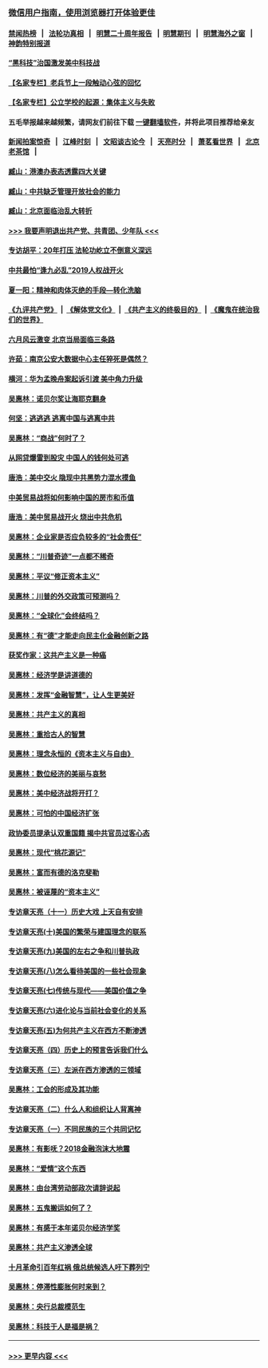 ### [微信用户指南，使用浏览器打开体验更佳](https://github.com/gfw-breaker/banned-news1/blob/master/indexes/wechat-guide.md?t=0)
#### [禁闻热榜](热点新闻.md?t=0)  &nbsp;&nbsp;|&nbsp;&nbsp; [法轮功真相](https://github.com/gfw-breaker/truth/blob/master/README.md?t=0) &nbsp;&nbsp;|&nbsp;&nbsp; [明慧二十周年报告](https://github.com/gfw-breaker/mh-reports/blob/master/README.md?t=0) &nbsp;&nbsp;|&nbsp;&nbsp;[明慧期刊](https://github.com/gfw-breaker/mh-qikan) &nbsp;&nbsp;|&nbsp;&nbsp; [明慧海外之窗](https://github.com/gfw-breaker/mh-news/blob/master/README.md?t=0) &nbsp;&nbsp;|&nbsp;&nbsp; [神韵特别报道](https://github.com/gfw-breaker/mh-news/blob/master/shenyun.md?t=0)
#### [“黑科技”治国激发美中科技战](../pages/nsc423/n11638056.md?t=02041901) 
#### [【名家专栏】老兵节上一段触动心弦的回忆](../pages/nsc423/n11646016.md?t=02041901) 
#### [【名家专栏】公立学校的起源：集体主义与失败](../pages/nsc423/n11601833.md?t=02041901) 
#### 五毛举报越来越频繁，请网友们前往下载 [一键翻墙软件](https://github.com/gfw-breaker/ssr-accounts)，并将此项目推荐给亲友
#### [新闻拍案惊奇](https://github.com/gfw-breaker/banned-news1/blob/master/pages/link4.md) &nbsp;&nbsp;|&nbsp;&nbsp; [江峰时刻](https://github.com/gfw-breaker/banned-news1/blob/master/pages/link4.md) &nbsp;&nbsp;|&nbsp;&nbsp; [文昭谈古论今](https://github.com/gfw-breaker/banned-news1/blob/master/pages/link4.md) &nbsp;&nbsp;|&nbsp;&nbsp; [天亮时分](https://github.com/gfw-breaker/banned-news1/blob/master/pages/link4.md) &nbsp;&nbsp;|&nbsp;&nbsp; [萧茗看世界](https://github.com/gfw-breaker/banned-news1/blob/master/pages/link4.md) &nbsp;&nbsp;|&nbsp;&nbsp; [北京老茶馆](https://github.com/gfw-breaker/banned-news1/blob/master/pages/link4.md) &nbsp;&nbsp;|&nbsp;&nbsp; 
#### [臧山：港澳办表态透露四大关键](../pages/nsc423/n11421628.md?t=02041901) 
#### [臧山：中共缺乏管理开放社会的能力](../pages/nsc423/n11407457.md?t=02041901) 
#### [臧山：北京面临治乱大转折](../pages/nsc423/n11406895.md?t=02041901) 
#### [>>> 我要声明退出共产党、共青团、少年队 <<<](https://github.com/begood0513/goodnews/blob/master/quit/letter.md) 
#### [专访胡平：20年打压 法轮功屹立不倒意义深远](../pages/nsc423/n11398800.md?t=02041901) 
#### [中共最怕“逢九必乱”2019人权战开火](../pages/nsc423/n11385248.md?t=02041901) 
#### [夏一阳：精神和肉体灭绝的手段—转化洗脑](../pages/nsc423/n11368250.md?t=02041901) 
#### [《九评共产党》](https://github.com/begood0513/9ping.md/blob/master/README.md) &nbsp;|&nbsp; [《解体党文化》](../../../../jtdwh.md/blob/master/README.md)  &nbsp;|&nbsp; [《共产主义的终极目的》](../../../../gczydzjmd.md/blob/master/README.md) &nbsp;|&nbsp; [《魔鬼在统治我们的世界》](../../../../mgztzwmdsj.md/blob/master/README.md) 
#### [六月风云激变 北京当局面临三条路](../pages/nsc423/n11313668.md?t=02041901) 
#### [许茹：南京公安大数据中心主任猝死是偶然？](../pages/nsc423/n11064744.md?t=02041901) 
#### [横河：华为孟晚舟案起诉引渡 美中角力升级](../pages/nsc423/n11027230.md?t=02041901) 
#### [吴惠林：诺贝尔奖让海耶克翻身](../pages/nsc423/n10890049.md?t=02041901) 
#### [何坚：逃逃逃 逃离中国与逃离中共](../pages/nsc423/n10592891.md?t=02041901) 
#### [吴惠林：“商战”何时了？](../pages/nsc423/n10573558.md?t=02041901) 
#### [从网贷爆雷到股灾 中国人的钱何处可逃](../pages/nsc423/n10572800.md?t=02041901) 
#### [唐浩：美中交火 隐现中共黑势力混水摸鱼](../pages/nsc423/n10544040.md?t=02041901) 
#### [中美贸易战将如何影响中国的房市和币值](../pages/nsc423/n10543697.md?t=02041901) 
#### [唐浩：美中贸易战开火 烧出中共危机](../pages/nsc423/n10540126.md?t=02041901) 
#### [吴惠林：企业家是否应负较多的“社会责任”](../pages/nsc423/n10535022.md?t=02041901) 
#### [吴惠林：“川普奇迹”一点都不稀奇](../pages/nsc423/n10512808.md?t=02041901) 
#### [吴惠林：平议“修正资本主义”](../pages/nsc423/n10495724.md?t=02041901) 
#### [吴惠林：川普的外交政策可预测吗？](../pages/nsc423/n10462387.md?t=02041901) 
#### [吴惠林：“全球化”会终结吗？](../pages/nsc423/n10452838.md?t=02041901) 
#### [吴惠林：有“德”才能走向民主化金融创新之路](../pages/nsc423/n10432292.md?t=02041901) 
#### [获奖作家：这共产主义是一种癌](../pages/nsc423/n10431541.md?t=02041901) 
#### [吴惠林：经济学是讲道德的](../pages/nsc423/n10398014.md?t=02041901) 
#### [吴惠林：发挥“金融智慧”，让人生更美好](../pages/nsc423/n10375019.md?t=02041901) 
#### [吴惠林：共产主义的真相](../pages/nsc423/n10351394.md?t=02041901) 
#### [吴惠林：重拾古人的智慧](../pages/nsc423/n10337691.md?t=02041901) 
#### [吴惠林：理念永恒的《资本主义与自由》](../pages/nsc423/n10316274.md?t=02041901) 
#### [吴惠林：数位经济的美丽与哀愁](../pages/nsc423/n10292946.md?t=02041901) 
#### [吴惠林：美中经济战将开打？](../pages/nsc423/n10258825.md?t=02041901) 
#### [吴惠林：可怕的中国经济扩张](../pages/nsc423/n10219147.md?t=02041901) 
#### [政协委员提承认双重国籍 揭中共官员过客心态](../pages/nsc423/n10208809.md?t=02041901) 
#### [吴惠林：现代“桃花源记”](../pages/nsc423/n10185234.md?t=02041901) 
#### [吴惠林：富而有德的洛克斐勒](../pages/nsc423/n10142264.md?t=02041901) 
#### [吴惠林：被诬蔑的“资本主义”](../pages/nsc423/n10124816.md?t=02041901) 
#### [专访章天亮（十一）历史大戏 上天自有安排](../pages/nsc423/n10094905.md?t=02041901) 
#### [专访章天亮(十)美国的繁荣与建国理念的联系](../pages/nsc423/n10094899.md?t=02041901) 
#### [专访章天亮(九)美国的左右之争和川普执政](../pages/nsc423/n10094889.md?t=02041901) 
#### [专访章天亮(八)怎么看待美国的一些社会现象](../pages/nsc423/n10094857.md?t=02041901) 
#### [专访章天亮(七)传统与现代——美国价值之争](../pages/nsc423/n10093140.md?t=02041901) 
#### [专访章天亮(六)进化论与当前社会变化的关系](../pages/nsc423/n10092036.md?t=02041901) 
#### [专访章天亮(五)为何共产主义在西方不断渗透](../pages/nsc423/n10083620.md?t=02041901) 
#### [专访章天亮（四）历史上的预言告诉我们什么](../pages/nsc423/n10083606.md?t=02041901) 
#### [专访章天亮（三）左派在西方渗透的三领域](../pages/nsc423/n10081115.md?t=02041901) 
#### [吴惠林：工会的形成及其功能](../pages/nsc423/n10080633.md?t=02041901) 
#### [专访章天亮（二）什么人和组织让人背离神](../pages/nsc423/n10076637.md?t=02041901) 
#### [专访章天亮（一）不同民族的三个共同记忆](../pages/nsc423/n10074188.md?t=02041901) 
#### [吴惠林：有影呒？2018金融泡沫大地震](../pages/nsc423/n10040534.md?t=02041901) 
#### [吴惠林：“爱情”这个东西](../pages/nsc423/n10019423.md?t=02041901) 
#### [吴惠林：由台湾劳动部政次请辞说起](../pages/nsc423/n9979679.md?t=02041901) 
#### [吴惠林：五鬼搬运如何了？](../pages/nsc423/n9925338.md?t=02041901) 
#### [吴惠林：有感于本年诺贝尔经济学奖](../pages/nsc423/n9871883.md?t=02041901) 
#### [吴惠林：共产主义渗透全球](../pages/nsc423/n9812748.md?t=02041901) 
#### [十月革命引百年红祸 俄总统候选人吁下葬列宁](../pages/nsc423/n9810182.md?t=02041901) 
#### [吴惠林：停滞性膨胀何时来到？](../pages/nsc423/n9764136.md?t=02041901) 
#### [吴惠林：央行总裁模范生](../pages/nsc423/n9728134.md?t=02041901) 
#### [吴惠林：科技于人是福是祸？](../pages/nsc423/n9672982.md?t=02041901) 

----
#### [ >>> 更早内容 <<< ](../indexes/nsc423-earlier.md)
